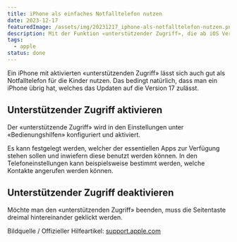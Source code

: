 ```yaml
---
title: iPhone als einfaches Notfalltelefon nutzen
date: 2023-12-17
featuredImage: /assets/img/20231217_iphone-als-notfalltelefon-nutzen.png
description: Mit der Funktion «unterstützender Zugriff», die ab iOS Version 17 verfügbar ist, kann die komplette Bedienung des iPhones stark reduziert werden. So können essenzielle Apps, wie Telefon, Nachrichten und Kontakte mit grossen Icons dargestellt werden. Dies hilft Menschen mit kognitiven Einschränkungen.
tags:
  - apple
status: done
---
```

Ein iPhone mit aktivierten «unterstützenden Zugriff» lässt sich auch gut als Notfalltelefon für die Kinder nutzen. Das bedingt natürlich, dass man ein iPhone übrig hat, welches das Updaten auf die Version 17 zulässt.

## Unterstützender Zugriff aktivieren

Der «unterstützende Zugriff» wird in den Einstellungen unter «Bedienungshilfen» konfiguriert und aktiviert.

Es kann festgelegt werden, welcher der essentiellen Apps zur Verfügung stehen sollen und inwiefern diese benutzt werden können. In den Telefoneinstellungen kann beispielsweise bestimmt werden, welche Kontakte angerufen werden können.

## Unterstützender Zugriff deaktivieren

Möchte man den «unterstützenden Zugriff» beenden, muss die Seitentaste dreimal hintereinander geklickt werden.

Bildquelle / Offizieller Hilfeartikel: [support.apple.com](https://support.apple.com/de-de/guide/assistive-access-iphone/devcd5016d31/ios)
